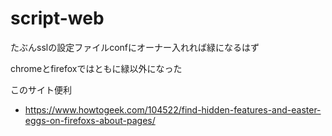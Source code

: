 # script-web

たぶんsslの設定ファイルconfにオーナー入れれば緑になるはず

chromeとfirefoxではともに緑以外になった


このサイト便利
- https://www.howtogeek.com/104522/find-hidden-features-and-easter-eggs-on-firefoxs-about-pages/
